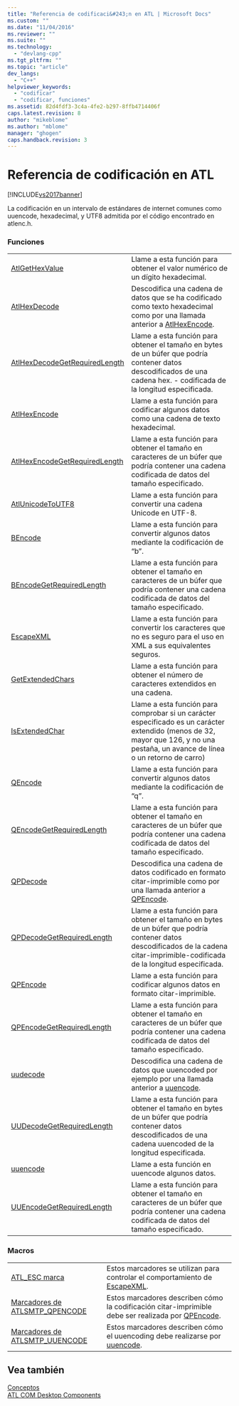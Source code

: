 ```yaml
---
title: "Referencia de codificaci&#243;n en ATL | Microsoft Docs"
ms.custom: ""
ms.date: "11/04/2016"
ms.reviewer: ""
ms.suite: ""
ms.technology: 
  - "devlang-cpp"
ms.tgt_pltfrm: ""
ms.topic: "article"
dev_langs: 
  - "C++"
helpviewer_keywords: 
  - "codificar"
  - "codificar, funciones"
ms.assetid: 82d4fdf3-3c4a-4fe2-b297-8ffb4714406f
caps.latest.revision: 8
author: "mikeblome"
ms.author: "mblome"
manager: "ghogen"
caps.handback.revision: 3
---
```

# Referencia de codificaci&#243;n en ATL
[!INCLUDE[vs2017banner](../assembler/inline/includes/vs2017banner.md)]

La codificación en un intervalo de estándares de internet comunes como uuencode, hexadecimal, y UTF8 admitida por el código encontrado en atlenc.h.  
  
### Funciones  
  
|||  
|-|-|  
|[AtlGetHexValue](../Topic/AtlGetHexValue.md)|Llame a esta función para obtener el valor numérico de un dígito hexadecimal.|  
|[AtlHexDecode](../Topic/AtlHexDecode.md)|Descodifica una cadena de datos que se ha codificado como texto hexadecimal como por una llamada anterior a [AtlHexEncode](../Topic/AtlHexEncode.md).|  
|[AtlHexDecodeGetRequiredLength](../Topic/AtlHexDecodeGetRequiredLength.md)|Llame a esta función para obtener el tamaño en bytes de un búfer que podría contener datos descodificados de una cadena hex. \- codificada de la longitud especificada.|  
|[AtlHexEncode](../Topic/AtlHexEncode.md)|Llame a esta función para codificar algunos datos como una cadena de texto hexadecimal.|  
|[AtlHexEncodeGetRequiredLength](../Topic/AtlHexEncodeGetRequiredLength.md)|Llame a esta función para obtener el tamaño en caracteres de un búfer que podría contener una cadena codificada de datos del tamaño especificado.|  
|[AtlUnicodeToUTF8](../Topic/AtlUnicodeToUTF8.md)|Llame a esta función para convertir una cadena Unicode en UTF\-8.|  
|[BEncode](../Topic/BEncode.md)|Llame a esta función para convertir algunos datos mediante la codificación de “b”.|  
|[BEncodeGetRequiredLength](../Topic/BEncodeGetRequiredLength.md)|Llame a esta función para obtener el tamaño en caracteres de un búfer que podría contener una cadena codificada de datos del tamaño especificado.|  
|[EscapeXML](../Topic/EscapeXML.md)|Llame a esta función para convertir los caracteres que no es seguro para el uso en XML a sus equivalentes seguros.|  
|[GetExtendedChars](../Topic/GetExtendedChars.md)|Llame a esta función para obtener el número de caracteres extendidos en una cadena.|  
|[IsExtendedChar](../Topic/IsExtendedChar.md)|Llame a esta función para comprobar si un carácter especificado es un carácter extendido \(menos de 32, mayor que 126, y no una pestaña, un avance de línea o un retorno de carro\)|  
|[QEncode](../Topic/QEncode.md)|Llame a esta función para convertir algunos datos mediante la codificación de “q”.|  
|[QEncodeGetRequiredLength](../Topic/QEncodeGetRequiredLength.md)|Llame a esta función para obtener el tamaño en caracteres de un búfer que podría contener una cadena codificada de datos del tamaño especificado.|  
|[QPDecode](../Topic/QPDecode.md)|Descodifica una cadena de datos codificado en formato citar\-imprimible como por una llamada anterior a [QPEncode](../Topic/QPEncode.md).|  
|[QPDecodeGetRequiredLength](../Topic/QPDecodeGetRequiredLength.md)|Llame a esta función para obtener el tamaño en bytes de un búfer que podría contener datos descodificados de la cadena citar\-imprimible\-codificada de la longitud especificada.|  
|[QPEncode](../Topic/QPEncode.md)|Llame a esta función para codificar algunos datos en formato citar\-imprimible.|  
|[QPEncodeGetRequiredLength](../Topic/QPEncodeGetRequiredLength.md)|Llame a esta función para obtener el tamaño en caracteres de un búfer que podría contener una cadena codificada de datos del tamaño especificado.|  
|[uudecode](../Topic/UUDecode.md)|Descodifica una cadena de datos que uuencoded por ejemplo por una llamada anterior a [uuencode](../Topic/UUEncode.md).|  
|[UUDecodeGetRequiredLength](../Topic/UUDecodeGetRequiredLength.md)|Llame a esta función para obtener el tamaño en bytes de un búfer que podría contener datos descodificados de una cadena uuencoded de la longitud especificada.|  
|[uuencode](../Topic/UUEncode.md)|Llame a esta función en uuencode algunos datos.|  
|[UUEncodeGetRequiredLength](../Topic/UUEncodeGetRequiredLength.md)|Llame a esta función para obtener el tamaño en caracteres de un búfer que podría contener una cadena codificada de datos del tamaño especificado.|  
  
### Macros  
  
|||  
|-|-|  
|[ATL\_ESC marca](../Topic/ATL_ESC%20Flags.md)|Estos marcadores se utilizan para controlar el comportamiento de [EscapeXML](../Topic/EscapeXML.md).|  
|[Marcadores de ATLSMTP\_QPENCODE](../Topic/ATLSMTP_QPENCODE%20Flags.md)|Estos marcadores describen cómo la codificación citar\-imprimible debe ser realizada por [QPEncode](../Topic/QPEncode.md).|  
|[Marcadores de ATLSMTP\_UUENCODE](../Topic/ATLSMTP_UUENCODE%20Flags.md)|Estos marcadores describen cómo el uuencoding debe realizarse por [uuencode](../Topic/UUEncode.md).|  
  
## Vea también  
 [Conceptos](../atl/active-template-library-atl-concepts.md)   
 [ATL COM Desktop Components](../atl/atl-com-desktop-components.md)